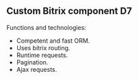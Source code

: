 

## Custom Bitrix component D7

Functions and technologies:
- Competent and fast ORM.
- Uses bitrix routing.
- Runtime requests.
- Pagination.
- Ajax requests.
